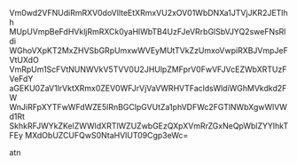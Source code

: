 Vm0wd2VFNUdiRmRXV0doVllteEtXRmxVU2xOV01WbDNXa1JTVjJKR2JETlhh
MUpUVmpBeFdHVkljRmRXCk0yaHlWbTB4UzFJeVRrbGlSbVJYQ2sweFNsRldi
WGhoVXpKT2MxZHVSbGRpUmxwWVEyMUtTVkZzUmxoVwpiRXBJVmpJeFVtUXdO
VmRpUm1ScFVtNUNWVkV5TVV0U2JHUlpZMFprV0FwVFJVcEZWbXRTUzFVeFdY
aGEKU0ZaV1lrVktXRmx0ZEV0WFJrVjVaVWRHVTFacldsWldiWGhMVkdkd2FW
WnJiRFpXYTFwWFdWZE5lRnBGClpGVUtZa1phVDFWc2FGTlNWbXgwWlVWd1Rt
SkhkRFJWYkZKelZWWldXRTlWZUZwbGEzQXpXVmRrZGxNeQpWblZYYlhkTFEy
MXdObUZCUFQwS0NtaHVlUT09Cgp3eWc=

atn